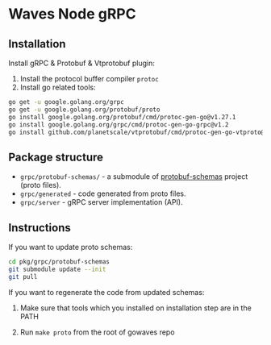 # Waves Node gRPC

## Installation

Install gRPC & Protobuf & Vtprotobuf plugin:

1. Install the protocol buffer compiler `protoc`
2. Install go related tools:
```bash
go get -u google.golang.org/grpc
go get -u google.golang.org/protobuf/proto
go install google.golang.org/protobuf/cmd/protoc-gen-go@v1.27.1
go install google.golang.org/grpc/cmd/protoc-gen-go-grpc@v1.2
go install github.com/planetscale/vtprotobuf/cmd/protoc-gen-go-vtproto@v0.4.0
```

## Package structure

* `grpc/protobuf-schemas/` - a submodule of [protobuf-schemas](https://github.com/wavesplatform/protobuf-schemas)
  project (proto files).
* `grpc/generated` - code generated from proto files.
* `grpc/server` - gRPC server implementation (API).

## Instructions

If you want to update proto schemas:

```bash
cd pkg/grpc/protobuf-schemas
git submodule update --init
git pull
```

If you want to regenerate the code from updated schemas:

1. Make sure that tools which you installed on installation step are in the PATH

2. Run `make proto` from the root of gowaves repo

